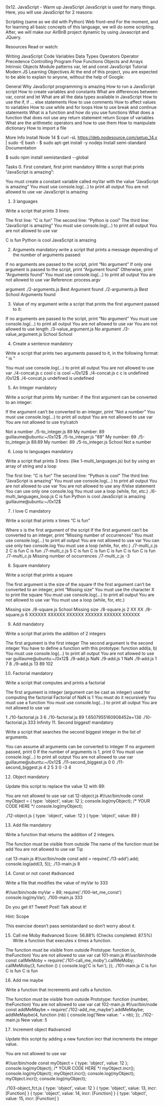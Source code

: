 0x12. JavaScript - Warm up
JavaScript
JavaScript is used for many things. Here, you will use JavaScript for 2 reasons:

Scripting (same as we did with Python)
Web front-end
For the moment, and for learning all basic concepts of this language, we will do some scripting. After, we will make our AirBnB project dynamic by using Javascript and JQuery.



Resources
Read or watch:

Writing JavaScript Code
Variables
Data Types
Operators
Operator Precedence
Controlling Program Flow
Functions
Objects and Arrays
Intrinsic Objects
Module patterns
var, let and const
JavaScript Tutorial
Modern JS
Learning Objectives
At the end of this project, you are expected to be able to explain to anyone, without the help of Google:

General
Why JavaScript programming is amazing
How to run a JavaScript script
How to create variables and constants
What are differences between var, const and let
What are all the data types available in JavaScript
How to use the if, if ... else statements
How to use comments
How to affect values to variables
How to use while and for loops
How to use break and continue statements
What is a function and how do you use functions
What does a function that does not use any return statement return
Scope of variables
What are the arithmetic operators and how to use them
How to manipulate dictionary
How to import a file


More Info
Install Node 14
$ curl -sL https://deb.nodesource.com/setup_14.x | sudo -E bash -
$ sudo apt-get install -y nodejs
Install semi-standard
Documentation

$ sudo npm install semistandard --global

Tasks
0. First constant, first print
mandatory
Write a script that prints “JavaScript is amazing”:

You must create a constant variable called myVar with the value “JavaScript is amazing”
You must use console.log(...) to print all output
You are not allowed to use var
JavaScript is amazing
     
1. 3 languages

Write a script that prints 3 lines:

The first line: “C is fun”
The second line: “Python is cool”
The third line: “JavaScript is amazing”
You must use console.log(...) to print all output
You are not allowed to use var
 
C is fun
Python is cool
JavaScript is amazing

     
2. Arguments
mandatory
write a script that prints a message depending of the number of arguments passed:

If no arguments are passed to the script, print “No argument”
If only one argument is passed to the script, print “Argument found”
Otherwise, print “Arguments found”
You must use console.log(...) to print all output
You are not allowed to use var
Reference: process.argv

argument
./2-arguments.js Best
Argument found
 ./2-arguments.js Best School
Arguments found

    
3. Value of my argument
write a script that prints the first argument passed to it:

If no arguments are passed to the script, print “No argument”
You must use console.log(...) to print all output
You are not allowed to use var
You are not allowed to use length
./3-value_argument.js 
No argument
 ./3-value_argument.js School
School
 
   
4. Create a sentence
mandatory

Write a script that prints two arguments passed to it, in the following format: “ is ”

You must use console.log(...) to print all output
You are not allowed to use var
./4-concat.js c cool
c is cool
~/0x12$ ./4-concat.js c 
c is undefined
/0x12$ ./4-concat.js
undefined is undefined
     
5. An Integer
mandatory

Write a script that prints My number: <first argument converted in integer> if the first argument can be converted to an integer:

If the argument can’t be converted to an integer, print “Not a number”
You must use console.log(...) to print all output
You are not allowed to use var
You are not allowed to use try/catch
 
Not a number
./5-to_integer.js 89
My number: 89
guillaume@ubuntu:~/0x12$ ./5-to_integer.js "89"
My number: 89
./5-to_integer.js 89.89
My number: 89
 ./5-to_integer.js School
Not a number
    
6. Loop to languages
mandatory

Write a script that prints 3 lines: (like 1-multi_languages.js) but by using an array of string and a loop

The first line: “C is fun”
The second line: “Python is cool”
The third line: “JavaScript is amazing”
You must use console.log(...) to print all output
You are not allowed to use var
You are not allowed to use any if/else statement
You can use only one console.log
You must use a loop (while, for, etc.)
./6-multi_languages_loop.js 
C is fun
Python is cool
JavaScript is amazing
guillaume@ubuntu:~/0x12$ 
     
7. I love C
mandatory

Write a script that prints x times “C is fun”

Where x is the first argument of the script
If the first argument can’t be converted to an integer, print “Missing number of occurrences”
You must use console.log(...) to print all output
You are not allowed to use var
You can use only two console.log
You must use a loop (while, for, etc.)
 ./7-multi_c.js 2
C is fun
C is fun
./7-multi_c.js 5
C is fun
C is fun
C is fun
C is fun
C is fun
./7-multi_c.js 
Missing number of occurrences
./7-multi_c.js -3
 
     
8. Square
mandatory

Write a script that prints a square

The first argument is the size of the square
If the first argument can’t be converted to an integer, print “Missing size”
You must use the character X to print the square
You must use console.log(...) to print all output
You are not allowed to use var
You must use a loop (while, for, etc.)

Missing size
 ./8-square.js School
Missing size
./8-square.js 2
XX
XX
 ./8-square.js 6
XXXXXX
XXXXXX
XXXXXX
XXXXXX
XXXXXX
XXXXXX
    
9. Add
mandatory

Write a script that prints the addition of 2 integers

The first argument is the first integer
The second argument is the second integer
You have to define a function with this prototype: function add(a, b)
You must use console.log(...) to print all output
You are not allowed to use var
guillaume@ubuntu:~/0x12$ ./9-add.js 
NaN
./9-add.js 1
NaN
 ./9-add.js 1 7
8
./9-add.js 13 89
102
 
     
10. Factorial
mandatory

Write a script that computes and prints a factorial

The first argument is integer (argument can be cast as integer) used for computing the factorial
Factorial of NaN is 1
You must do it recursively
You must use a function
You must use console.log(...) to print all output
You are not allowed to use var
 
1
./10-factorial.js 3
6
 ./10-factorial.js 89
1.6507955160908452e+136
 ./10-factorial.js 333
Infinity
 11. Second biggest!
mandatory

Write a script that searches the second biggest integer in the list of arguments.

You can assume all arguments can be converted to integer
If no argument passed, print 0
If the number of arguments is 1, print 0
You must use console.log(...) to print all output
You are not allowed to use var
guillaume@ubuntu:~/0x12$ ./11-second_biggest.js 
0
0
./11-second_biggest.js 4 2 5 3 0 -3
4
 
    
12. Object
mandatory

Update this script to replace the value 12 with 89:

You are not allowed to use var
 cat 12-object.js
#!/usr/bin/node
const myObject = {
  type: 'object',
  value: 12
};
console.log(myObject);
/*
YOUR CODE HERE
*/
console.log(myObject);

./12-object.js
{ type: 'object', value: 12 }
{ type: 'object', value: 89 }
 
     
13. Add file
mandatory

Write a function that returns the addition of 2 integers.

The function must be visible from outside
The name of the function must be add
You are not allowed to use var
Tip

cat 13-main.js
#!/usr/bin/node
const add = require('./13-add').add;
console.log(add(3, 5));
 ./13-main.js
8

    
14. Const or not const
#advanced

Write a file that modifies the value of myVar to 333


#!/usr/bin/node
myVar = 89;
require('./100-let_me_const')
console.log(myVar);
./100-main.js
333



Do you get it? Tweet! Post! Talk about it!

Hint: Scope

This exercise doesn’t pass semistandard so don’t worry about it.

   
15. Call me Moby
#advanced
Score: 56.88% (Checks completed: 87.5%)
Write a function that executes x times a function.

The function must be visible from outside
Prototype: function (x, theFunction)
You are not allowed to use var
 cat 101-main.js
#!/usr/bin/node
const callMeMoby = require('./101-call_me_moby').callMeMoby;
callMeMoby(3, function () {
  console.log('C is fun');
});
./101-main.js
C is fun
C is fun
C is fun
 
     
16. Add me maybe

Write a function that increments and calls a function.

The function must be visible from outside
Prototype: function (number, theFunction)
You are not allowed to use var
cat 102-main.js
#!/usr/bin/node
const addMeMaybe = require('./102-add_me_maybe').addMeMaybe;
addMeMaybe(4, function (nb) {
  console.log('New value: ' + nb);
});
 ./102-main.js
New value: 5
 
     
17. Increment object
#advanced

Update this script by adding a new function incr that increments the integer value.

You are not allowed to use var

#!/usr/bin/node
const myObject = {
  type: 'object',
  value: 12
};
console.log(myObject);
/*
YOUR CODE HERE
*/
myObject.incr();
console.log(myObject);
myObject.incr();
console.log(myObject);
myObject.incr();
console.log(myObject);

./103-object_fct.js 
{ type: 'object', value: 12 }
{ type: 'object', value: 13, incr: [Function] }
{ type: 'object', value: 14, incr: [Function] }
{ type: 'object', value: 15, incr: [Function] }
